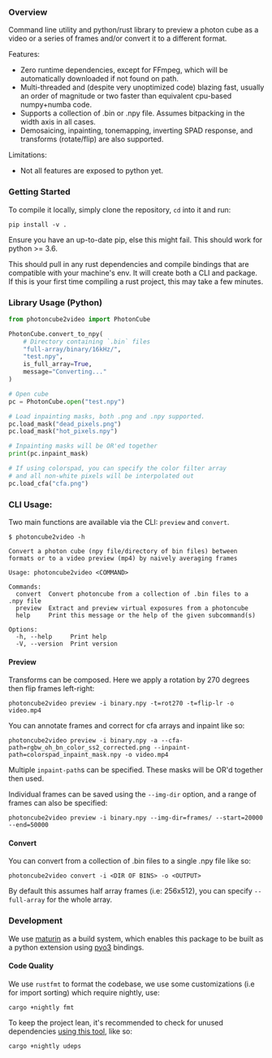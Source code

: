 ### Overview
Command line utility and python/rust library to preview a photon cube as a video or a series of frames and/or convert it to a different format.

Features:
- Zero runtime dependencies, except for FFmpeg, which will be automatically downloaded if not found on path.
- Multi-threaded and (despite very unoptimized code) blazing fast, usually an order of magnitude or two faster than equivalent cpu-based numpy+numba code. 
- Supports a collection of .bin or .npy file. Assumes bitpacking in the width axis in all cases.
- Demosaicing, inpainting, tonemapping, inverting SPAD response, and transforms (rotate/flip) are also supported.

Limitations:
- Not all features are exposed to python yet.

### Getting Started 
To compile it locally, simply clone the repository, `cd` into it and run:
```
pip install -v . 
```
Ensure you have an up-to-date pip, else this might fail. This should work for python >= 3.6.


This should pull in any rust dependencies and compile bindings that are compatible with your machine's env. It will create both a CLI and package.  
If this is your first time compiling a rust project, this may take a few minutes.

### Library Usage (Python)

```python
from photoncube2video import PhotonCube

PhotonCube.convert_to_npy(
    # Directory containing `.bin` files
    "full-array/binary/16kHz/", 
    "test.npy", 
    is_full_array=True, 
    message="Converting..."
)

# Open cube 
pc = PhotonCube.open("test.npy")

# Load inpainting masks, both .png and .npy supported.
pc.load_mask("dead_pixels.png")
pc.load_mask("hot_pixels.npy")

# Inpainting masks will be OR'ed together
print(pc.inpaint_mask)

# If using colorspad, you can specify the color filter array 
# and all non-white pixels will be interpolated out
pc.load_cfa("cfa.png")
```

### CLI Usage:

Two main functions are available via the CLI: `preview` and `convert`.

```
$ photoncube2video -h

Convert a photon cube (npy file/directory of bin files) between formats or to a video preview (mp4) by naively averaging frames

Usage: photoncube2video <COMMAND>

Commands:
  convert  Convert photoncube from a collection of .bin files to a .npy file
  preview  Extract and preview virtual exposures from a photoncube
  help     Print this message or the help of the given subcommand(s)

Options:
  -h, --help     Print help
  -V, --version  Print version
```

#### Preview

Transforms can be composed. Here we apply a rotation by 270 degrees then flip frames left-right:
```
photoncube2video preview -i binary.npy -t=rot270 -t=flip-lr -o video.mp4
```


You can annotate frames and correct for cfa arrays and inpaint like so:
```
photoncube2video preview -i binary.npy -a --cfa-path=rgbw_oh_bn_color_ss2_corrected.png --inpaint-path=colorspad_inpaint_mask.npy -o video.mp4
```
Multiple `inpaint-path`s can be specified. These masks will be OR'd together then used.


Individual frames can be saved using the `--img-dir` option, and a range of frames can also be specified:
```
photoncube2video preview -i binary.npy --img-dir=frames/ --start=20000 --end=50000
```

#### Convert

You can convert from a collection of .bin files to a single .npy file like so:
```
photoncube2video convert -i <DIR OF BINS> -o <OUTPUT>
```

By default this assumes half array frames (i.e: 256x512), you can specify `--full-array` for the whole array. 

### Development

We use [maturin](https://www.maturin.rs/) as a build system, which enables this package to be built as a python extension using [pyo3](https://pyo3.rs) bindings.

#### Code Quality

We use `rustfmt` to format the codebase, we use some customizations (i.e for import sorting) which require nightly, use:
```
cargo +nightly fmt 
```

To keep the project lean, it's recommended to check for unused dependencies [using this tool](https://github.com/est31/cargo-udeps), like so: 

```
cargo +nightly udeps
```
